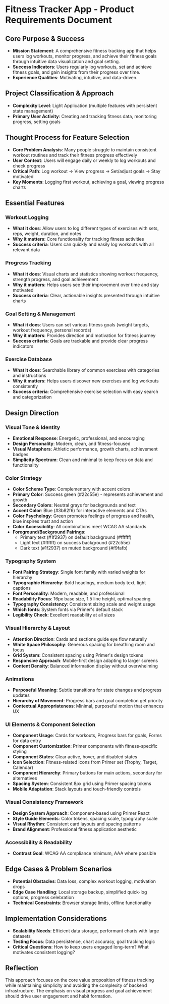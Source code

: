 # Fitness Tracker App - Product Requirements Document

## Core Purpose & Success
- **Mission Statement**: A comprehensive fitness tracking app that helps users log workouts, monitor progress, and achieve their fitness goals through intuitive data visualization and goal setting.
- **Success Indicators**: Users regularly log workouts, set and achieve fitness goals, and gain insights from their progress over time.
- **Experience Qualities**: Motivating, intuitive, and data-driven.

## Project Classification & Approach
- **Complexity Level**: Light Application (multiple features with persistent state management)
- **Primary User Activity**: Creating and tracking fitness data, monitoring progress, setting goals

## Thought Process for Feature Selection
- **Core Problem Analysis**: Many people struggle to maintain consistent workout routines and track their fitness progress effectively
- **User Context**: Users will engage daily or weekly to log workouts and check progress
- **Critical Path**: Log workout → View progress → Set/adjust goals → Stay motivated
- **Key Moments**: Logging first workout, achieving a goal, viewing progress charts

## Essential Features

### Workout Logging
- **What it does**: Allow users to log different types of exercises with sets, reps, weight, duration, and notes
- **Why it matters**: Core functionality for tracking fitness activities
- **Success criteria**: Users can quickly and easily log workouts with all relevant data

### Progress Tracking
- **What it does**: Visual charts and statistics showing workout frequency, strength progress, and goal achievement
- **Why it matters**: Helps users see their improvement over time and stay motivated
- **Success criteria**: Clear, actionable insights presented through intuitive charts

### Goal Setting & Management
- **What it does**: Users can set various fitness goals (weight targets, workout frequency, personal records)
- **Why it matters**: Provides direction and motivation for fitness journey
- **Success criteria**: Goals are trackable and provide clear progress indicators

### Exercise Database
- **What it does**: Searchable library of common exercises with categories and instructions
- **Why it matters**: Helps users discover new exercises and log workouts consistently
- **Success criteria**: Comprehensive exercise selection with easy search and categorization

## Design Direction

### Visual Tone & Identity
- **Emotional Response**: Energetic, professional, and encouraging
- **Design Personality**: Modern, clean, and fitness-focused
- **Visual Metaphors**: Athletic performance, growth charts, achievement badges
- **Simplicity Spectrum**: Clean and minimal to keep focus on data and functionality

### Color Strategy
- **Color Scheme Type**: Complementary with accent colors
- **Primary Color**: Success green (#22c55e) - represents achievement and growth
- **Secondary Colors**: Neutral grays for backgrounds and text
- **Accent Color**: Blue (#3b82f6) for interactive elements and CTAs
- **Color Psychology**: Green promotes feelings of progress and health, blue inspires trust and action
- **Color Accessibility**: All combinations meet WCAG AA standards
- **Foreground/Background Pairings**: 
  - Primary text (#1f2937) on default background (#ffffff)
  - Light text (#ffffff) on success background (#22c55e)
  - Dark text (#1f2937) on muted background (#f9fafb)

### Typography System
- **Font Pairing Strategy**: Single font family with varied weights for hierarchy
- **Typographic Hierarchy**: Bold headings, medium body text, light captions
- **Font Personality**: Modern, readable, and professional
- **Readability Focus**: 16px base size, 1.5 line height, optimal spacing
- **Typography Consistency**: Consistent sizing scale and weight usage
- **Which fonts**: System fonts via Primer's default stack
- **Legibility Check**: Excellent readability at all sizes

### Visual Hierarchy & Layout
- **Attention Direction**: Cards and sections guide eye flow naturally
- **White Space Philosophy**: Generous spacing for breathing room and focus
- **Grid System**: Consistent spacing using Primer's design tokens
- **Responsive Approach**: Mobile-first design adapting to larger screens
- **Content Density**: Balanced information display without overwhelming

### Animations
- **Purposeful Meaning**: Subtle transitions for state changes and progress updates
- **Hierarchy of Movement**: Progress bars and goal completion get priority
- **Contextual Appropriateness**: Minimal, purposeful motion that enhances UX

### UI Elements & Component Selection
- **Component Usage**: Cards for workouts, Progress bars for goals, Forms for data entry
- **Component Customization**: Primer components with fitness-specific styling
- **Component States**: Clear active, hover, and disabled states
- **Icon Selection**: Fitness-related icons from Primer set (Trophy, Target, Calendar)
- **Component Hierarchy**: Primary buttons for main actions, secondary for alternatives
- **Spacing System**: Consistent 8px grid using Primer spacing tokens
- **Mobile Adaptation**: Stack layouts and touch-friendly controls

### Visual Consistency Framework
- **Design System Approach**: Component-based using Primer React
- **Style Guide Elements**: Color tokens, spacing scale, typography scale
- **Visual Rhythm**: Consistent card layouts and spacing patterns
- **Brand Alignment**: Professional fitness application aesthetic

### Accessibility & Readability
- **Contrast Goal**: WCAG AA compliance minimum, AAA where possible

## Edge Cases & Problem Scenarios
- **Potential Obstacles**: Data loss, complex workout logging, motivation drops
- **Edge Case Handling**: Local storage backup, simplified quick-log options, progress celebration
- **Technical Constraints**: Browser storage limits, offline functionality

## Implementation Considerations
- **Scalability Needs**: Efficient data storage, performant charts with large datasets
- **Testing Focus**: Data persistence, chart accuracy, goal tracking logic
- **Critical Questions**: How to keep users engaged long-term? What motivates consistent logging?

## Reflection
This approach focuses on the core value proposition of fitness tracking while maintaining simplicity and avoiding the complexity of backend infrastructure. The emphasis on visual progress and goal achievement should drive user engagement and habit formation.
